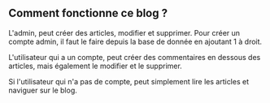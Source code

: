 ## Comment fonctionne ce blog ?

L'admin, peut créer des articles, modifier et supprimer. Pour créer un compte admin, il faut le faire depuis la base de donnée en ajoutant 1 à droit.

L'utilisateur qui a un compte, peut créer des commentaires en dessous des articles, mais également le modifier et le supprimer.

Si l'utilisateur qui n'a pas de compte, peut simplement lire les articles et naviguer sur le blog.
